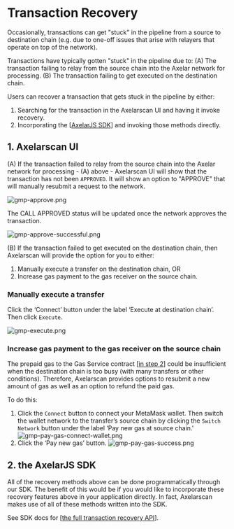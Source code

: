 # Transaction Recovery
Occasionally, transactions can get "stuck" in the pipeline from a source to destination chain (e.g. due to one-off issues that arise with relayers that operate on top of the network).

Transactions have typically gotten "stuck" in the pipeline due to:
(A) The transaction failing to relay from the source chain into the Axelar network for processing.
(B) The transaction failing to get executed on the destination chain.

Users can recover a transaction that gets stuck in the pipeline by either: 
1. Searching for the transaction in the Axelarscan UI and having it invoke recovery.
2. Incorporating the [[AxelarJS SDK](/dev/axelarjs-sdk/token-transfer-dep-addr)] and invoking those methods directly.

## 1. Axelarscan UI

(A) If the transaction failed to relay from the source chain into the Axelar network for processing - (A) above - Axelarscan UI will show that the transaction has not been `APPROVED`. It will show an option to "APPROVE" that will manually resubmit a request to the network.

![gmp-approve.png](/images/gmp-approve.png)

The CALL APPROVED status will be updated once the network approves the transaction.

![gmp-approve-successful.png](/images/gmp-approve-successful.png)

(B) If the transaction failed to get executed on the destination chain, then Axelarscan will provide the option for you to either:
1. Manually execute a transfer on the destination chain, OR
2. Increase gas payment to the gas receiver on the source chain.

### Manually execute a transfer
Click the ‘Connect’ button under the label ‘Execute at destination chain’. Then click `Execute`.

![gmp-execute.png](/images/gmp-execute.png)

### Increase gas payment to the gas receiver on the source chain
The prepaid gas to the Gas Service contract [[in step 2](../building-on-gmp#step-2-pay-gas-to-the-gas-services-contract)] could be insufficient when the destination chain is too busy (with many transfers or other conditions). Therefore, Axelarscan provides options to resubmit a new amount of gas as well as an option to refund the paid gas. 

To do this:
1. Click the `Connect` button to connect your MetaMask wallet. Then switch the wallet network to the transfer’s source chain by clicking the `Switch Network` button under the label ‘Pay new gas at source chain.'
![gmp-pay-gas-connect-wallet.png](/images/gmp-pay-gas-connect-wallet.png)
2. Click the ‘Pay new gas’ button.
![gmp-pay-gas-success.png](/images/gmp-pay-gas-success.png)

## 2. the AxelarJS SDK

All of the recovery methods above can be done programmatically through our SDK. The benefit of this would be if you would like to incorporate these recovery features above in your application directly. In fact, Axelarscan makes use of all of these methods written into the SDK. 

See SDK docs for [[the full transaction recovery API](/dev/axelarjs-sdk/tx-status-query-recovery#query-and-recover-gmp-transactions)].
